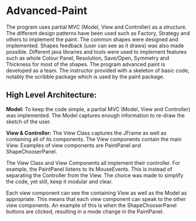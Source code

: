 # Advanced-Paint

The program uses partial MVC (Model, View and Controller) as a structure. The different design patterns have been used such as Factory, Strategy and others to implement the paint. The common shapes were designed and implemented. Shapes feedback (user can see as it draws) was also made possible. Different java libraries and tools were used to implement features such as whole Colour Panel, Resolution, Save/Open, Symmetry and Thickness for most of the shapes. The program advanced paint is developed as a team. The instructor provided with a skeleton of basic code, notably the scribble package which is used by the paint package.

## High Level Architecture:

**Model:**
To keep the code simple, a partial MVC (Model, View and Controller) was implemented. The Model captures enough information to re-draw the sketch of the user.
	
**View & Controller:**
The View Class captures the JFrame as well as containing all of its components.
The View components contain the main View.
Examples of view components are PaintPanel and ShapeChooserPanel.
	
The View Class and View Components all implement their controller. For example, the PaintPanel listens to its MouseEvents.
This is instead of separating the Controller from the View. The choice
was made to simplify the code, yet still, keep it modular and clear.

Each view component can see the containing View as well as the Model as appropriate. This means that each view component can speak to the other view components. An example of this is when the ShapeChooserPanel buttons are clicked, resulting in a mode change in the PaintPanel.
